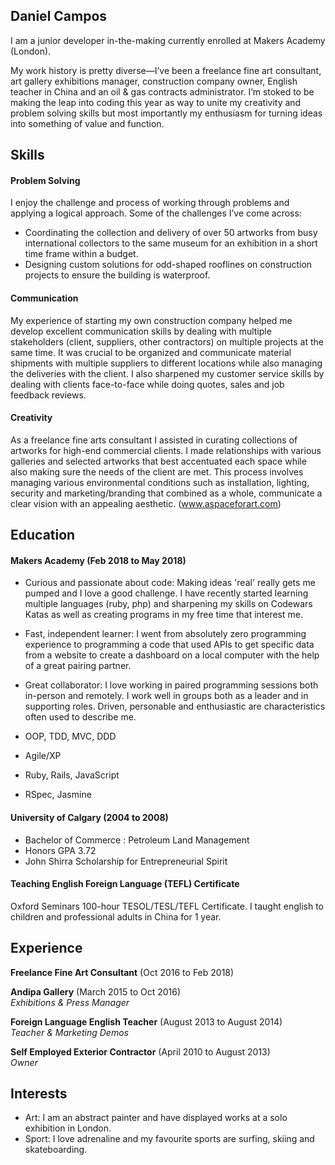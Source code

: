 ## Daniel Campos

I am a junior developer in-the-making currently enrolled at Makers Academy (London).

My work history is pretty diverse—I’ve been a freelance fine art consultant, art gallery exhibitions manager, construction company owner, English teacher in China and an oil & gas contracts administrator. I’m stoked to be making the leap into coding this year as way to unite my creativity and problem solving skills but most importantly my enthusiasm for turning ideas into something of value and function.



## Skills


#### Problem Solving

I enjoy the challenge and process of working through problems and applying a logical approach. Some of the challenges I’ve come across:

- Coordinating the collection and delivery of over 50 artworks from busy international collectors to the same museum for an exhibition in a short time frame within a budget.
- Designing custom solutions for odd-shaped rooflines on construction projects to ensure the building is waterproof. 


#### Communication

My experience of starting my own construction company helped me develop excellent communication skills by dealing with multiple stakeholders (client, suppliers, other contractors) on multiple projects at the same time. It was crucial to be organized and communicate material shipments with multiple suppliers to different locations while also managing the deliveries with the client. I also sharpened my customer service skills by dealing with clients face-to-face while doing quotes, sales and job feedback reviews.


#### Creativity

As a freelance fine arts consultant I assisted in curating collections of artworks for high-end commercial clients. I made relationships with various galleries and selected artworks that best accentuated each space while also making sure the needs of the client are met. This process involves managing various environmental conditions such as installation, lighting, security and marketing/branding that combined as a whole, communicate a clear vision with an appealing aesthetic. (www.aspaceforart.com)



## Education


#### Makers Academy (Feb 2018 to May 2018)

- Curious and passionate about code: Making ideas 'real' really gets me pumped and I love a good challenge. I have recently started learning multiple languages (ruby, php) and sharpening my skills on Codewars Katas as well as creating programs in my free time that interest me.
- Fast, independent learner: I went from absolutely zero programming experience to programming a code that used APIs to get specific data from a website to create a dashboard on a local computer with the help of a great pairing partner.
- Great collaborator: I love working in paired programming sessions both in-person and remotely. I work well in groups both as a leader and in supporting roles. Driven, personable and enthusiastic are characteristics often used to describe me.

- OOP, TDD, MVC, DDD
- Agile/XP
- Ruby, Rails, JavaScript
- RSpec, Jasmine


#### University of Calgary (2004 to 2008)

- Bachelor of Commerce : Petroleum Land Management
- Honors GPA 3.72
- John Shirra Scholarship for Entrepreneurial Spirit


#### Teaching English Foreign Language (TEFL) Certificate

Oxford Seminars 100-hour TESOL/TESL/TEFL Certificate. I taught english to children and professional adults in China for 1 year.



## Experience

**Freelance Fine Art Consultant** (Oct 2016 to Feb 2018)    

**Andipa Gallery** (March 2015 to Oct 2016)   
*Exhibitions & Press Manager*

**Foreign Language English Teacher** (August 2013 to August 2014)   
*Teacher & Marketing Demos*

**Self Employed Exterior Contractor** (April 2010 to August 2013)   
*Owner*



## Interests

- Art: I am an abstract painter and have displayed works at a solo exhibition in London.
- Sport: I love adrenaline and my favourite sports are surfing, skiing and skateboarding.
